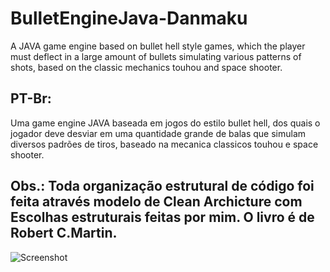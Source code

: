 # BulletEngineJava-Danmaku

A JAVA game engine based on bullet hell style games, which the player must deflect in a large amount of bullets simulating various patterns of shots, based on the classic mechanics touhou and space shooter.

PT-Br:
-----------
Uma game engine JAVA baseada em jogos do estilo bullet hell, dos quais o jogador deve desviar em uma quantidade grande de balas que simulam diversos padrões de tiros, baseado na mecanica classicos touhou e space shooter.

## Obs.: Toda organização estrutural de código foi feita através modelo de Clean Archicture com Escolhas estruturais feitas por mim. O livro é de Robert C.Martin.  



![Screenshot](https://vgy.me/lxOQdL.png)
